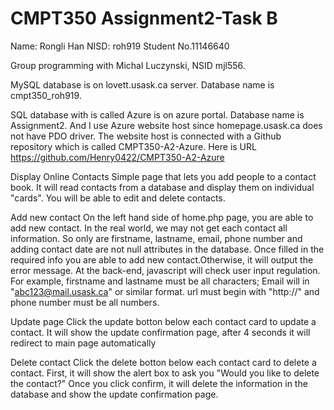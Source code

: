 # CMPT350 Assignment2-Task B

Name: Rongli Han
NISD: roh919
Student No.11146640

Group programming with Michal Luczynski, NSID mjl556.

MySQL database is on lovett.usask.ca server.
Database name is cmpt350_roh919.

SQL database with is called Azure is on azure portal.
Database name is Assignment2.
And I use Azure website host since homepage.usask.ca does not have PDO driver.
The website host is connected with a Github repository which is called CMPT350-A2-Azure.
Here is URL https://github.com/Henry0422/CMPT350-A2-Azure


Display Online Contacts
Simple page that lets you add people to a contact book.
It will read contacts from a database and display them on individual "cards".
You will be able to edit and delete contacts.


Add new contact
On the left hand side of home.php page, you are able to add new contact.
In the real world, we may not get each contact all information. So only  are firstname, lastname, email, phone number and adding contact date are not null attributes in the database.
Once filled in the required info you are able to add new contact.Otherwise, it will output the error message.
At the back-end, javascript will check user input regulation. For example, firstname and lastname must be all characters; Email will in "abc123@mail.usask.ca" or similar format. url must begin with "http://" and phone number must be all numbers.


Update page
Click the update botton below each contact card to update a contact.
It will show the update confirmation page, after 4 seconds it will redirect to main page automatically


Delete contact
Click the delete botton below each contact card to delete a contact.
First, it will show the alert box to ask you "Would you like to delete the contact?"
Once you click confirm, it will delete the information in the database and show the update confirmation page.